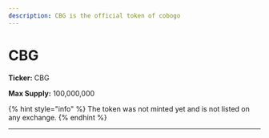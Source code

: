 ```yaml
---
description: CBG is the official token of cobogo
---
```


# CBG

**Ticker:** CBG

**Max Supply:** 100,000,000

{% hint style="info" %}
The token was not minted yet and is not listed on any exchange.
{% endhint %}



****
